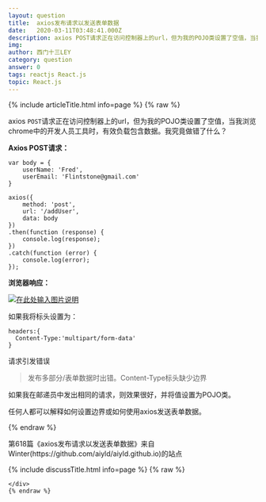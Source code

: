 ```yaml
---
layout: question
title:  axios发布请求以发送表单数据
date:   2020-03-11T03:48:41.000Z
description: axios POST请求正在访问控制器上的url，但为我的POJO类设置了空值，当我浏览chrome中的开发人员工具时，有效负载包含数据。我究竟做错了什么...
img: 
author: 西门十三LEY
category: question
answer: 0
tags: reactjs React.js
topic: React.js
---
```

<div class="article-root">
  <div class="article">
    {% include articleTitle.html info=page %}
    {% raw %}
    <div class="article-content"><p><font style="vertical-align: inherit;"><font style="vertical-align: inherit;">axios </font></font><code>POST</code><font style="vertical-align: inherit;"><font style="vertical-align: inherit;">请求正在访问控制器上的url，但为我的POJO类设置了空值，当我浏览chrome中的开发人员工具时，有效负载包含数据。</font><font style="vertical-align: inherit;">我究竟做错了什么？</font></font></p>

<p><strong><font style="vertical-align: inherit;"><font style="vertical-align: inherit;">Axios POST请求：</font></font></strong></p>

<pre><code>var body = {<font></font>
    userName: 'Fred',<font></font>
    userEmail: 'Flintstone@gmail.com'<font></font>
}<font></font>
<font></font>
axios({<font></font>
    method: 'post',<font></font>
    url: '/addUser',<font></font>
    data: body<font></font>
})<font></font>
.then(function (response) {<font></font>
    console.log(response);<font></font>
})<font></font>
.catch(function (error) {<font></font>
    console.log(error);<font></font>
});<font></font>
</code></pre>

<p><strong><font style="vertical-align: inherit;"><font style="vertical-align: inherit;">浏览器响应：</font></font></strong></p>

<p><a href="https://www.samyoc.com//uploads/users/8106/images/thumbnails/1583898521532.png" data-src="https://www.samyoc.com//uploads/users/8106/images/1583898521532.png" rel="noreferrer"><img src="https://i.stack.imgur.com/FKTOx.png" alt="在此处输入图片说明"></a></p>

<p><font style="vertical-align: inherit;"><font style="vertical-align: inherit;">如果我将标头设置为：</font></font></p>

<pre><code>headers:{<font></font>
  Content-Type:'multipart/form-data'<font></font>
}<font></font>
</code></pre>

<p><font style="vertical-align: inherit;"><font style="vertical-align: inherit;">请求引发错误</font></font></p>

<blockquote>
  <p><font style="vertical-align: inherit;"><font style="vertical-align: inherit;">发布多部分/表单数据时出错。</font><font style="vertical-align: inherit;">Content-Type标头缺少边界</font></font></p>
</blockquote>

<p><font style="vertical-align: inherit;"><font style="vertical-align: inherit;">如果我在邮递员中发出相同的请求，则效果很好，并将值设置为POJO类。</font></font></p>

<p><font style="vertical-align: inherit;"><font style="vertical-align: inherit;">任何人都可以解释如何设置边界或如何使用axios发送表单数据。</font></font></p></div>
    {% endraw %}
  </div>
  <p class="winter_mark">第618篇《axios发布请求以发送表单数据》来自Winter(https://github.com/aiyld/aiyld.github.io)的站点</p>
  <div class="discuss-wrapper">
    {% include discussTitle.html info=page %}
    {% raw %}
    <div class="discuss-list">
    
    </div>
    {% endraw %}
  </div>
<div>
